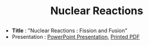 # <p align="center">Nuclear Reactions</p>
* **Title** : "Nuclear Reactions : Fission and Fusion"
* Presentation : [PowerPoint Presentation](Presentation%20-%20Nuclear%20Reactions.pptx), [Printed PDF](Presentation%20Print%20-%20Nuclear%20Reactions.pdf)
